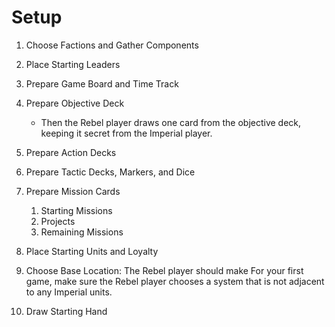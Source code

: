 # Setup

1. Choose Factions and Gather Components

2. Place Starting Leaders

3. Prepare Game Board and Time Track

4. Prepare Objective Deck

   - Then the Rebel player draws one card from the objective
     deck, keeping it secret from the Imperial player.

5. Prepare Action Decks

6. Prepare Tactic Decks, Markers, and Dice

7. Prepare Mission Cards

   1. Starting Missions
   2. Projects
   3. Remaining Missions

8. Place Starting Units and Loyalty

9. Choose Base Location: The Rebel player should make
   For your first game, make sure the Rebel player chooses
   a system that is not adjacent to any Imperial units.

10. Draw Starting Hand
